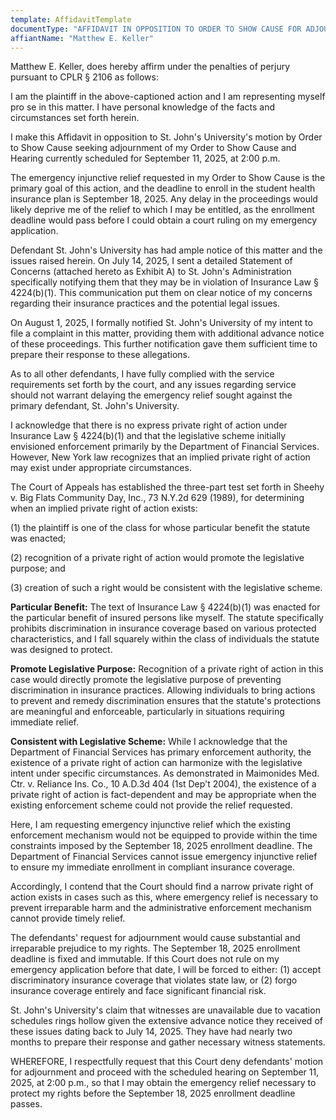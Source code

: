 ```yaml
---
template: AffidavitTemplate
documentType: "AFFIDAVIT IN OPPOSITION TO ORDER TO SHOW CAUSE FOR ADJOURNMENT"
affiantName: "Matthew E. Keller"
---
```


Matthew E. Keller, does hereby affirm under the penalties of perjury pursuant to CPLR § 2106 as follows:

I am the plaintiff in the above-captioned action and I am representing myself pro se in this matter. I have personal knowledge of the facts and circumstances set forth herein.

I make this Affidavit in opposition to St. John's University's motion by Order to Show Cause seeking adjournment of my Order to Show Cause and Hearing currently scheduled for September 11, 2025, at 2:00 p.m.

The emergency injunctive relief requested in my Order to Show Cause is the primary goal of this action, and the deadline to enroll in the student health insurance plan is September 18, 2025. Any delay in the proceedings would likely deprive me of the relief to which I may be entitled, as the enrollment deadline would pass before I could obtain a court ruling on my emergency application.

Defendant St. John's University has had ample notice of this matter and the issues raised herein. On July 14, 2025, I sent a detailed Statement of Concerns (attached hereto as Exhibit A) to St. John's Administration specifically notifying them that they may be in violation of Insurance Law § 4224(b)(1). This communication put them on clear notice of my concerns regarding their insurance practices and the potential legal issues.

On August 1, 2025, I formally notified St. John's University of my intent to file a complaint in this matter, providing them with additional advance notice of these proceedings. This further notification gave them sufficient time to prepare their response to these allegations.

As to all other defendants, I have fully complied with the service requirements set forth by the court, and any issues regarding service should not warrant delaying the emergency relief sought against the primary defendant, St. John's University.

I acknowledge that there is no express private right of action under Insurance Law § 4224(b)(1) and that the legislative scheme initially envisioned enforcement primarily by the Department of Financial Services. However, New York law recognizes that an implied private right of action may exist under appropriate circumstances.

The Court of Appeals has established the three-part test set forth in Sheehy v. Big Flats Community Day, Inc., 73 N.Y.2d 629 (1989), for determining when an implied private right of action exists:

(1) the plaintiff is one of the class for whose particular benefit the statute was enacted;

(2) recognition of a private right of action would promote the legislative purpose; and

(3) creation of such a right would be consistent with the legislative scheme.

**Particular Benefit:** The text of Insurance Law § 4224(b)(1) was enacted for the particular benefit of insured persons like myself. The statute specifically prohibits discrimination in insurance coverage based on various protected characteristics, and I fall squarely within the class of individuals the statute was designed to protect.

**Promote Legislative Purpose:** Recognition of a private right of action in this case would directly promote the legislative purpose of preventing discrimination in insurance practices. Allowing individuals to bring actions to prevent and remedy discrimination ensures that the statute's protections are meaningful and enforceable, particularly in situations requiring immediate relief.

**Consistent with Legislative Scheme:** While I acknowledge that the Department of Financial Services has primary enforcement authority, the existence of a private right of action can harmonize with the legislative intent under specific circumstances. As demonstrated in Maimonides Med. Ctr. v. Reliance Ins. Co., 10 A.D.3d 404 (1st Dep't 2004), the existence of a private right of action is fact-dependent and may be appropriate when the existing enforcement scheme could not provide the relief requested.

Here, I am requesting emergency injunctive relief which the existing enforcement mechanism would not be equipped to provide within the time constraints imposed by the September 18, 2025 enrollment deadline. The Department of Financial Services cannot issue emergency injunctive relief to ensure my immediate enrollment in compliant insurance coverage.

Accordingly, I contend that the Court should find a narrow private right of action exists in cases such as this, where emergency relief is necessary to prevent irreparable harm and the administrative enforcement mechanism cannot provide timely relief.

The defendants' request for adjournment would cause substantial and irreparable prejudice to my rights. The September 18, 2025 enrollment deadline is fixed and immutable. If this Court does not rule on my emergency application before that date, I will be forced to either: (1) accept discriminatory insurance coverage that violates state law, or (2) forgo insurance coverage entirely and face significant financial risk.

St. John's University's claim that witnesses are unavailable due to vacation schedules rings hollow given the extensive advance notice they received of these issues dating back to July 14, 2025. They have had nearly two months to prepare their response and gather necessary witness statements.

WHEREFORE, I respectfully request that this Court deny defendants' motion for adjournment and proceed with the scheduled hearing on September 11, 2025, at 2:00 p.m., so that I may obtain the emergency relief necessary to protect my rights before the September 18, 2025 enrollment deadline passes.